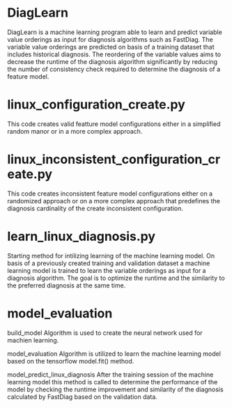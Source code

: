 # DiagLearn

DiagLearn is a machine learning program able to learn and predict variable value orderings as input for diagnosis algorithms such as FastDiag. The variable value orderings are predicted on basis of a training dataset that includes historical diagnosis. The reordering of the variable values aims to decrease the runtime of the diagnosis algorithm significantly by reducing the number of consistency check required to determine the diagnosis of a feature model.

# linux_configuration_create.py
This code creates valid featture model configurations either in a simplified random manor or in a more complex approach.

# linux_inconsistent_configuration_create.py
This code creates inconsistent feature model configurations either on a randomized approach or on a more complex approach that predefines the diagnosis cardinality of the create inconsistent configuration.

# learn_linux_diagnosis.py
Starting method for intilizing learning of the machine learning model. On basis of a previously created training and validation dataset a machine learning model is trained to learn the variable orderings as input for a diagnosis algorithm. The goal is to optimize the runtime and the similarity to the preferred diagnosis at the same time.

# model_evaluation
build_model Algorithm is used to create the neural network used for machien learning.

model_evaluation Algorithm is utilized to learn the machine learning model based on the tensorflow model.fit() method.

model_predict_linux_diagnosis After the training session of the machine learning model this method is called to determine the performance of the model by checking the runtime improvement and similarity of the diagnosis calculated by FastDiag based on the validation data. 
